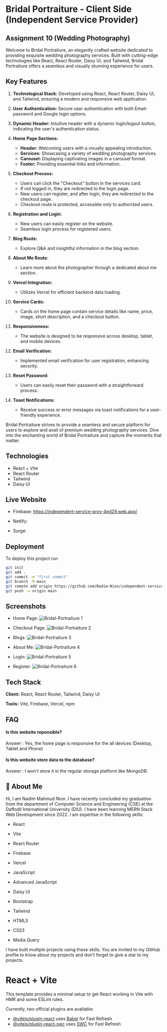 # Bridal Portraiture - Client Side (Independent Service Provider)

## Assignment 10 (Wedding Photography)

Welcome to Bridal Portraiture, an elegantly crafted website dedicated to providing exquisite wedding photography services. Built with cutting-edge technologies like React, React Router, Daisy UI, and Tailwind, Bridal Portraiture offers a seamless and visually stunning experience for users.

## Key Features

1. **Technological Stack:** Developed using React, React Router, Daisy UI, and Tailwind, ensuring a modern and responsive web application.

2. **User Authentication:** Secure user authentication with both Email-password and Google login options.

3. **Dynamic Header:** Intuitive header with a dynamic login/logout button, indicating the user's authentication status.

4. **Home Page Sections:**
   - **Header:** Welcoming users with a visually appealing introduction.
   - **Services:** Showcasing a variety of wedding photography services.
   - **Carousel:** Displaying captivating images in a carousel format.
   - **Footer:** Providing essential links and information.

5. **Checkout Process:**
   - Users can click the "Checkout" button in the services card.
   - If not logged in, they are redirected to the login page.
   - New users can register, and after login, they are redirected to the checkout page.
   - Checkout route is protected, accessible only to authorized users.

6. **Registration and Login:**
   - New users can easily register on the website.
   - Seamless login process for registered users.

7. **Blog Route:**
   - Explore Q&A and insightful information in the blog section.

8. **About Me Route:**
   - Learn more about the photographer through a dedicated about me section.

9. **Vercel Integration:**
   - Utilizes Vercel for efficient backend data loading.

10. **Service Cards:**
    - Cards on the home page contain service details like name, price, image, short description, and a checkout button.

11. **Responsiveness:**
    - The website is designed to be responsive across desktop, tablet, and mobile devices.

12. **Email Verification:**
    - Implemented email verification for user registration, enhancing security.

13. **Reset Password:**
    - Users can easily reset their password with a straightforward process.

14. **Toast Notifications:**
    - Receive success or error messages via toast notifications for a user-friendly experience.

Bridal Portraiture strives to provide a seamless and secure platform for users to explore and avail of premium wedding photography services. Dive into the enchanting world of Bridal Portraiture and capture the moments that matter.


## Technologies
* React + Vite
* React Router
* Tailwind
* Daisy UI
## Live Website

* Firebase: https://independent-service-prov-4ed29.web.app/

* Netlify:

* Surge:
## Deployment

To deploy this project run

```bash
git init
git add .
git commit -m "first commit"
git branch -M main
git remote add origin https://github.com/Nadim-Nion/independent-service-provider-client.git
git push -u origin main

```


## Screenshots

* Home Page: 
![Bridal-Portraiture 1](https://github.com/Nadim-Nion/independent-service-provider-client/assets/60613933/af12259d-c66f-48e7-9fc7-d24b5b00f663)


* Checkout Page: 
![Bridal-Portraiture 2](https://github.com/Nadim-Nion/independent-service-provider-client/assets/60613933/d61a84e3-e4af-4cd7-a8d6-f27bd082f16d)

* Blogs: 
![Bridal-Portraiture 3](https://github.com/Nadim-Nion/independent-service-provider-client/assets/60613933/e40817e2-d576-4e9a-b58b-87d00f147c05)

* About Me: ![Bridal-Portraiture 4](https://github.com/Nadim-Nion/independent-service-provider-client/assets/60613933/55c16e49-c854-4326-970d-d1711db34d84)

* Login: 
![Bridal-Portraiture 5](https://github.com/Nadim-Nion/independent-service-provider-client/assets/60613933/f0fdacc7-a956-4e90-937b-34747c00d7e2)

* Register: 
![Bridal-Portraiture 6](https://github.com/Nadim-Nion/independent-service-provider-client/assets/60613933/4de42675-9fc9-471c-98a8-4b26a7ddde31)


## Tech Stack

**Client:** React, React Router, Tailwind, Daisy UI

**Tools:** Vite, Firebase, Vercel, npm


## FAQ

#### Is this website reponsible?

Answer : Yes, the home page is responsive for the all devices (Desktop, Tablet and Phone)

#### Is this website store data to the database?

Answer : I won't store it in the regular storage platform like MongoDB.

## 🚀 About Me
Hi, I am Nadim Mahmud Nion. I have recently concluded my graduation from the department of Computer Science and Engineering (CSE) at the Daffodil International University (DIU). I have been learning MERN Stack Web Development since 2022. I am expertise in the following skills:

* React 

* Vite

* React Router

* Firebase

* Vercel

* JavaScript

* Advanced JavaScript

* Daisy UI 

* Bootstrap

* Tailwind

* HTML5

* CSS3

* Media Query

I have built multiple projects using these skills. You are invited to my GitHub profile to know about my projects and don't forget to give a star to my projects.



# React + Vite

This template provides a minimal setup to get React working in Vite with HMR and some ESLint rules.

Currently, two official plugins are available:

- [@vitejs/plugin-react](https://github.com/vitejs/vite-plugin-react/blob/main/packages/plugin-react/README.md) uses [Babel](https://babeljs.io/) for Fast Refresh
- [@vitejs/plugin-react-swc](https://github.com/vitejs/vite-plugin-react-swc) uses [SWC](https://swc.rs/) for Fast Refresh
